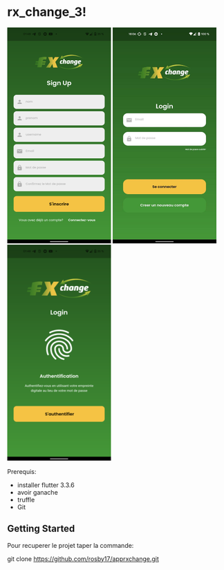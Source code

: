 

<!-- <img src="https://github.com/rosby17/apprxchange/blob/master/assets/images/rxchange_2noir.png" style=" width:200px ; height:180px"  > -->

# rx_change_3!

<img src="https://github.com/rosby17/apprxchange/blob/master/z_SignUp.png" style=" width:240px ; height:500px "  > <img src="https://github.com/rosby17/apprxchange/blob/master/z_siign.jpg" style="  width:240px ; height:500px "   > <img src="https://github.com/rosby17/apprxchange/blob/master/z_auth_biometric.png" style="  width:240px ; height:500px "  >




Prerequis: 

- installer flutter   3.3.6
- avoir ganache
- truffle
- Git 
## Getting Started
Pour recuperer le projet taper la commande:

git clone https://github.com/rosby17/apprxchange.git

